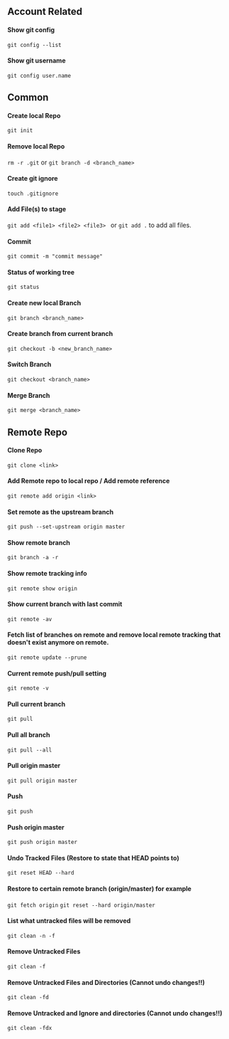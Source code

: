 ## Account Related

#### Show git config 
``` git config --list ```
#### Show git username 
``` git config user.name ```

## Common 

#### Create local Repo 
``` git init ```
#### Remove local Repo 
``` rm -r .git ```
or
``` git branch -d <branch_name> ```
#### Create git ignore 
``` touch .gitignore ```
#### Add File(s) to stage 
``` git add <file1> <file2> <file3>  ```   or ``` git add . ``` to add all files.
#### Commit 
``` git commit -m "commit message" ```
#### Status of working tree 
``` git status ```
#### Create new local Branch 
``` git branch <branch_name> ```
#### Create branch from current branch 
``` git checkout -b <new_branch_name> ```
#### Switch Branch 
``` git checkout <branch_name> ```
#### Merge Branch 
``` git merge <branch_name> ```

## Remote Repo 
#### Clone Repo 
``` git clone <link> ```
#### Add Remote repo to local repo / Add remote reference 
``` git remote add origin <link> ```
#### Set remote as the upstream branch 
``` git push --set-upstream origin master ```
#### Show remote branch
``` git branch -a -r ```
#### Show remote tracking info 
``` git remote show origin ```
#### Show current branch with last commit 
``` git remote -av ```
#### Fetch list of branches on remote and remove local remote tracking that doesn't exist anymore on remote.
``` git remote update --prune ```
#### Current remote push/pull setting 
``` git remote -v ```
#### Pull current branch
``` git pull ```
#### Pull all branch 
``` git pull --all ```
#### Pull origin master 
``` git pull origin master ```
#### Push 
``` git push ```
#### Push origin master 
``` git push origin master ```
#### Undo Tracked Files (Restore to state that HEAD points to) 
``` git reset HEAD --hard ```
#### Restore to certain remote branch (origin/master) for example 
``` git fetch origin ```
``` git reset --hard origin/master ```
#### List what untracked files will be removed 
``` git clean -n -f ```
#### Remove Untracked Files 
``` git clean -f ```
#### Remove Untracked Files and Directories (Cannot undo changes!!)
``` git clean -fd ```
#### Remove Untracked and Ignore and directories (Cannot undo changes!!)
``` git clean -fdx ```

